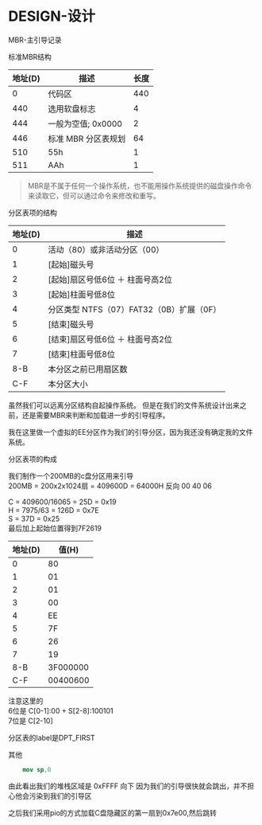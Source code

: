 # DESIGN-设计

MBR-主引导记录  

标准MBR结构  

| 地址(D) | 描述 | 长度 |
| -- | -- | -- |
| 0 | 代码区 | 440 |
| 440 | 选用软盘标志 | 4 |
| 444 | 一般为空值; 0x0000 | 2 |
| 446 | 标准 MBR 分区表规划 | 64 |
| 510 | 55h | 1 |
| 511 | AAh | 1 |


> MBR是不属于任何一个操作系统，也不能用操作系统提供的磁盘操作命令来读取它，但可以通过命令来修改和重写。    

分区表项的结构

| 地址(D) | 描述 |
| -- | -- |
| 0 | 活动（80）或非活动分区（00） |
| 1 | [起始]磁头号 |
| 2 | [起始]扇区号低6位 ＋ 柱面号高2位 |
| 3 | [起始]柱面号低8位 |
| 4 | 分区类型 NTFS（07）FAT32（0B）扩展（0F）|
| 5 | [结束]磁头号 |
| 6 | [结束]扇区号低6位 ＋ 柱面号高2位 |
| 7 | [结束]柱面号低8位 |
| 8-B | 本分区之前已用扇区数 |
| C-F | 本分区大小 |


虽然我们可以远离分区结构自起操作系统。
但是在我们的文件系统设计出来之前，还是需要MBR来判断和加载进一步的引导程序。

我在这里做一个虚拟的EE分区作为我们的引导分区，因为我还没有确定我的文件系统。

分区表项的构成

我们制作一个200MB的c盘分区用来引导  
200MB = 200x2x1024扇  = 409600D = 64000H 反向 00 40 06  

C = 409600/16065 = 25D = 0x19  
H = 7975/63 = 126D = 0x7E  
S = 37D = 0x25  
最后加上起始位置得到7F2619  

| 地址(D) | 值(H) |
| -- | -- |
| 0 | 80 |
| 1 | 01 |
| 2 | 01 |
| 3 | 00 |
| 4 | EE |
| 5 | 7F |
| 6 | 26 |
| 7 | 19 |
| 8-B | 3F000000 |
| C-F | 00400600 |

注意这里的  
6位是 C[0-1]:00 + S[2-8]:100101  
7位是 C[2-10]  

分区表的label是DPT_FIRST  

其他
```nasm
    mov sp,0
```
由此看出我们的堆栈区域是 0xFFFF 向下 因为我们的引导很快就会跳出，并不担心他会污染到我们的引导区  

之后我们采用pio的方式加载C盘隐藏区的第一扇到0x7e00,然后跳转